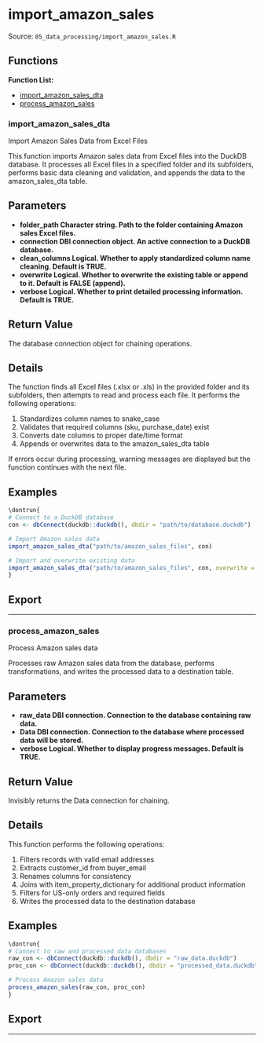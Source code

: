 # import_amazon_sales

Source: `05_data_processing/import_amazon_sales.R`

## Functions

**Function List:**
- [import_amazon_sales_dta](#import-amazon-sales-dta)
- [process_amazon_sales](#process-amazon-sales)

### import_amazon_sales_dta

Import Amazon Sales Data from Excel Files

This function imports Amazon sales data from Excel files into the DuckDB database.
It processes all Excel files in a specified folder and its subfolders, 
performs basic data cleaning and validation, and appends the data to 
the amazon_sales_dta table.


## Parameters

- **folder_path Character string. Path to the folder containing Amazon sales Excel files.**
- **connection DBI connection object. An active connection to a DuckDB database.**
- **clean_columns Logical. Whether to apply standardized column name cleaning. Default is TRUE.**
- **overwrite Logical. Whether to overwrite the existing table or append to it. Default is FALSE (append).**
- **verbose Logical. Whether to print detailed processing information. Default is TRUE.**


## Return Value

The database connection object for chaining operations.


## Details


The function finds all Excel files (.xlsx or .xls) in the provided folder and its subfolders,
then attempts to read and process each file. It performs the following operations:
1. Standardizes column names to snake_case
2. Validates that required columns (sku, purchase_date) exist
3. Converts date columns to proper date/time format
4. Appends or overwrites data to the amazon_sales_dta table

If errors occur during processing, warning messages are displayed but the function continues
with the next file.


## Examples

```r
\dontrun{
# Connect to a DuckDB database
con <- dbConnect(duckdb::duckdb(), dbdir = "path/to/database.duckdb")

# Import Amazon sales data
import_amazon_sales_dta("path/to/amazon_sales_files", con)

# Import and overwrite existing data
import_amazon_sales_dta("path/to/amazon_sales_files", con, overwrite = TRUE)
}

```

## Export



---


### process_amazon_sales

Process Amazon sales data

Processes raw Amazon sales data from the database, performs transformations,
and writes the processed data to a destination table.


## Parameters

- **raw_data DBI connection. Connection to the database containing raw data.**
- **Data DBI connection. Connection to the database where processed data will be stored.**
- **verbose Logical. Whether to display progress messages. Default is TRUE.**


## Return Value

Invisibly returns the Data connection for chaining.


## Details


This function performs the following operations:
1. Filters records with valid email addresses
2. Extracts customer_id from buyer_email
3. Renames columns for consistency
4. Joins with item_property_dictionary for additional product information
5. Filters for US-only orders and required fields
6. Writes the processed data to the destination database


## Examples

```r
\dontrun{
# Connect to raw and processed data databases
raw_con <- dbConnect(duckdb::duckdb(), dbdir = "raw_data.duckdb")
proc_con <- dbConnect(duckdb::duckdb(), dbdir = "processed_data.duckdb")

# Process Amazon sales data
process_amazon_sales(raw_con, proc_con)
}

```

## Export



---

